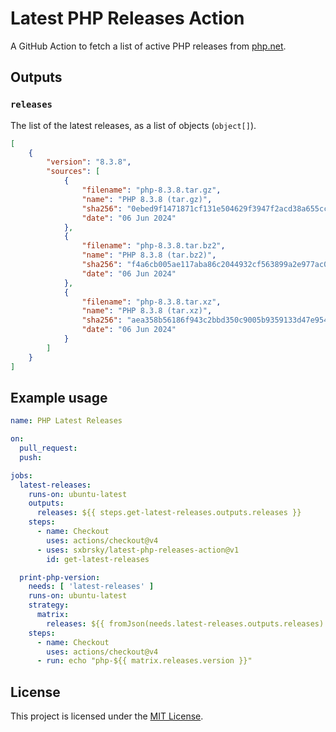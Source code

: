 # Latest PHP Releases Action

A GitHub Action to fetch a list of active PHP releases from [php.net](https://php.net).

## Outputs

### `releases`

The list of the latest releases, as a list of objects (`object[]`).

```json
[
    {
        "version": "8.3.8",
        "sources": [
            {
                "filename": "php-8.3.8.tar.gz",
                "name": "PHP 8.3.8 (tar.gz)",
                "sha256": "0ebed9f1471871cf131e504629f3947f2acd38a655cc31b036f99efd0e3dbdeb",
                "date": "06 Jun 2024"
            },
            {
                "filename": "php-8.3.8.tar.bz2",
                "name": "PHP 8.3.8 (tar.bz2)",
                "sha256": "f4a6cb005ae117aba86c2044932cf563899a2e977ac09781aa74b2161ddc563b",
                "date": "06 Jun 2024"
            },
            {
                "filename": "php-8.3.8.tar.xz",
                "name": "PHP 8.3.8 (tar.xz)",
                "sha256": "aea358b56186f943c2bbd350c9005b9359133d47e954cfc561385319ae5bb8d7",
                "date": "06 Jun 2024"
            }
        ]
    }
]
```

## Example usage

```yaml
name: PHP Latest Releases

on:
  pull_request:
  push:

jobs:
  latest-releases:
    runs-on: ubuntu-latest
    outputs:
      releases: ${{ steps.get-latest-releases.outputs.releases }}
    steps:
      - name: Checkout
        uses: actions/checkout@v4
      - uses: sxbrsky/latest-php-releases-action@v1
        id: get-latest-releases

  print-php-version:
    needs: [ 'latest-releases' ]
    runs-on: ubuntu-latest
    strategy:
      matrix:
        releases: ${{ fromJson(needs.latest-releases.outputs.releases) }}
    steps:
      - name: Checkout
        uses: actions/checkout@v4
      - run: echo "php-${{ matrix.releases.version }}"
```

## License

This project is licensed under the [MIT License](LICENSE).
